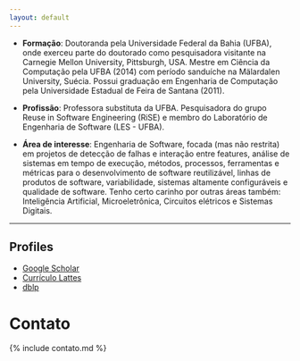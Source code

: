 ```yaml
---
layout: default
---
```

<!-- **Larissa Rocha Soares**  -->
<!-- , _italic_, or ~~strikethrough~~. -->

<!-- [Link to another page](./another-page.html). -->

* **Formação**: Doutoranda pela Universidade Federal da Bahia (UFBA), onde exerceu parte do doutorado como pesquisadora visitante na Carnegie Mellon University, Pittsburgh, USA.
Mestre em Ciência da Computação pela UFBA (2014) com período sanduíche na Mälardalen University, Suécia.
Possui graduação em Engenharia de Computação pela Universidade Estadual de Feira de Santana (2011).

* **Profissão**: Professora substituta da UFBA. Pesquisadora do grupo Reuse in Software Engineering (RiSE) e membro do Laboratório de Engenharia de Software (LES - UFBA).

* **Área de interesse**: Engenharia de Software,  focada (mas não restrita) em projetos de detecção de falhas e interação entre features, análise de sistemas em tempo de execução, métodos, processos, ferramentas e métricas para o desenvolvimento de software reutilizável, linhas de produtos de software, variabilidade, sistemas altamente configuráveis e qualidade de software.
Tenho certo carinho por outras áreas também: Inteligência Artificial, Microeletrônica, Circuitos elétricos e Sistemas Digitais.

<!-- ##### Header 5

1.  This is an ordered list following a header.
2.  This is an ordered list following a header.
3.  This is an ordered list following a header. -->
<!--
###### Header 6

| head1        | head two          | three |
|:-------------|:------------------|:------|
| ok           | good swedish fish | nice  |
| out of stock | good and plenty   | nice  |
| ok           | good `oreos`      | hmm   |
| ok           | good `zoute` drop | yumm  |
 -->

<!-- ### There's a horizontal rule below this. -->

* * *

<!-- ### Here is an unordered list:

*   Item foo
*   Item bar
*   Item baz
*   Item zip

### And an ordered list:

1.  Item one
1.  Item two
1.  Item three
1.  Item four

### And a nested list:

- level 1 item
  - level 2 item
  - level 2 item
    - level 3 item
    - level 3 item
- level 1 item
  - level 2 item
  - level 2 item
  - level 2 item
- level 1 item
  - level 2 item
  - level 2 item
- level 1 item -->

## Profiles

- [Google Scholar](https://scholar.google.com.br/citations?user=Ut6HiuAAAAAJ&hl=pt-BR)
- [Currículo Lattes](http://lattes.cnpq.br/5750570352089990)
- [dblp](https://dblp.uni-trier.de/pers/hd/s/Soares:Larissa_Rocha)

# Contato

{% include contato.md %}

<!-- ### Small image

![Octocat](https://assets-cdn.github.com/images/icons/emoji/octocat.png)

### Large image

![Branching](https://guides.github.com/activities/hello-world/branching.png) -->


<!-- ### Definition lists can be used with HTML syntax.

<dl>
<dt>Name</dt>
<dd>Godzilla</dd>
<dt>Born</dt>
<dd>1952</dd>
<dt>Birthplace</dt>
<dd>Japan</dd>
<dt>Color</dt>
<dd>Green</dd>
</dl> -->

<!-- ```
Long, single-line code blocks should not wrap. They should horizontally scroll if they are too long. This line should be long enough to demonstrate this.
```

```
The final element.
``` -->
